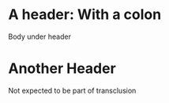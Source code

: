 # A header: With a colon
Body under header

# Another Header
Not expected to be part of transclusion